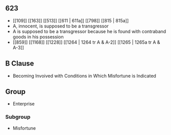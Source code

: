 ## 623
- [[109]] [[163]] [[513]] [[611 | 611a]] [[798]] [[815 | 815a]] 
- A, innocent, is supposed to be a transgressor
- A is supposed to be a transgressor because he is found with contraband goods in his possession
- [[859]] [[1168]] [[1228]] [[1264 | 1264 tr A &amp; A-2]] [[1265 | 1265a tr A &amp; A-3]] 

## B Clause
- Becoming Invoived with Conditions in Which Misfortune is Indicated

## Group
- Enterprise

### Subgroup
- Misfortune

